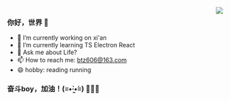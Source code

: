 <img align="right" src="https://github-readme-stats.vercel.app/api?username=btz606&show_icons=true&theme=buefy&count_private=true">

### 你好，世界 👋
- 🔭 I’m currently working on xi'an
- 🌱 I’m currently learning TS Electron React
- 💬 Ask me about Life?
- 📫 How to reach me: btz606@163.com
- 😄 hobby: reading running 
### 奋斗boy，加油！(≡•̀·̯•́≡) 👋👋👋
